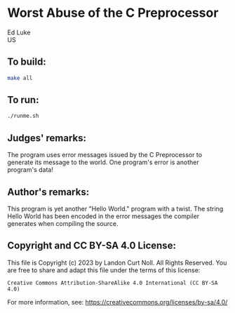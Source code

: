 # Worst Abuse of the C Preprocessor

Ed Luke  
US    


## To build:

```sh
make all
```


## To run:

```sh
./runme.sh
```


## Judges' remarks:

The program uses error messages issued by the C Preprocessor to
generate its message to the world.  One program's error is another 
program's data!


## Author's remarks:

This program is yet another "Hello World." program with a twist.  The
string Hello World has been encoded in the error messages the compiler
generates when compiling the source.


## Copyright and CC BY-SA 4.0 License:

This file is Copyright (c) 2023 by Landon Curt Noll.  All Rights Reserved.
You are free to share and adapt this file under the terms of this license:

    Creative Commons Attribution-ShareAlike 4.0 International (CC BY-SA 4.0)

For more information, see: https://creativecommons.org/licenses/by-sa/4.0/
